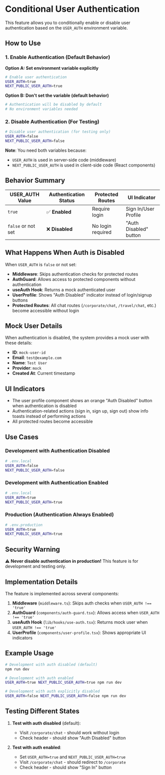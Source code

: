 # Conditional User Authentication

This feature allows you to conditionally enable or disable user authentication based on the `USER_AUTH` environment variable.

## How to Use

### 1. Enable Authentication (Default Behavior)

**Option A: Set environment variable explicitly**
```bash
# Enable user authentication
USER_AUTH=true
NEXT_PUBLIC_USER_AUTH=true
```

**Option B: Don't set the variable (default behavior)**
```bash
# Authentication will be disabled by default
# No environment variables needed
```

### 2. Disable Authentication (For Testing)

```bash
# Disable user authentication (for testing only)
USER_AUTH=false
NEXT_PUBLIC_USER_AUTH=false
```

**Note**: You need both variables because:
- `USER_AUTH` is used in server-side code (middleware)
- `NEXT_PUBLIC_USER_AUTH` is used in client-side code (React components)

## Behavior Summary

| USER_AUTH Value | Authentication Status | Protected Routes | UI Indicator |
|-----------------|----------------------|------------------|--------------|
| `true` | ✅ **Enabled** | Require login | Sign In/User Profile |
| `false` or not set | ❌ **Disabled** | No login required | "Auth Disabled" button |

## What Happens When Auth is Disabled

When `USER_AUTH` is `false` or not set:

- **Middleware**: Skips authentication checks for protected routes
- **AuthGuard**: Allows access to protected components without authentication
- **useAuth Hook**: Returns a mock authenticated user
- **UserProfile**: Shows "Auth Disabled" indicator instead of login/signup buttons
- **Protected Routes**: All chat routes (`/corporate/chat`, `/travel/chat`, etc.) become accessible without login

## Mock User Details

When authentication is disabled, the system provides a mock user with these details:
- **ID**: `mock-user-id`
- **Email**: `test@example.com`
- **Name**: `Test User`
- **Provider**: `mock`
- **Created At**: Current timestamp

## UI Indicators

- The user profile component shows an orange "Auth Disabled" button when authentication is disabled
- Authentication-related actions (sign in, sign up, sign out) show info toasts instead of performing actions
- All protected routes become accessible

## Use Cases

### Development with Authentication Disabled
```bash
# .env.local
USER_AUTH=false
NEXT_PUBLIC_USER_AUTH=false
```

### Development with Authentication Enabled
```bash
# .env.local
USER_AUTH=true
NEXT_PUBLIC_USER_AUTH=true
```

### Production (Authentication Always Enabled)
```bash
# .env.production
USER_AUTH=true
NEXT_PUBLIC_USER_AUTH=true
```

## Security Warning

⚠️ **Never disable authentication in production!** This feature is for development and testing only.

## Implementation Details

The feature is implemented across several components:

1. **Middleware** (`middleware.ts`): Skips auth checks when `USER_AUTH !== 'true'`
2. **AuthGuard** (`components/auth-guard.tsx`): Allows access when `USER_AUTH !== 'true'`
3. **useAuth Hook** (`lib/hooks/use-auth.tsx`): Returns mock user when `USER_AUTH !== 'true'`
4. **UserProfile** (`components/user-profile.tsx`): Shows appropriate UI indicators

## Example Usage

```bash
# Development with auth disabled (default)
npm run dev

# Development with auth enabled
USER_AUTH=true NEXT_PUBLIC_USER_AUTH=true npm run dev

# Development with auth explicitly disabled
USER_AUTH=false NEXT_PUBLIC_USER_AUTH=false npm run dev
```

## Testing Different States

1. **Test with auth disabled** (default):
   - Visit `/corporate/chat` - should work without login
   - Check header - should show "Auth Disabled" button

2. **Test with auth enabled**:
   - Set `USER_AUTH=true` and `NEXT_PUBLIC_USER_AUTH=true`
   - Visit `/corporate/chat` - should redirect to `/corporate`
   - Check header - should show "Sign In" button 